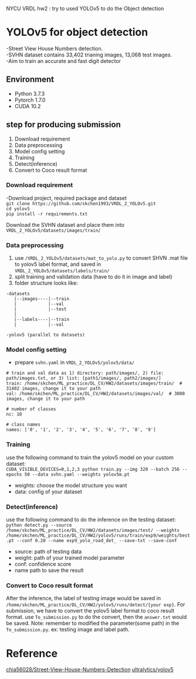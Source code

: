 NYCU VRDL hw2 : try to used YOLOv5 to do the Object detection

# YOLOv5 for object detection
-Street View House Numbers detection.   
-SVHN dataset contains 33,402 trianing images, 13,068 test images.  
-Aim to train an accurate and fast digit detector  

## Environment
- Python 3.7.3
- Pytorch 1.7.0
- CUDA 10.2  

## step for producing submission
1. Download requirement
2. Data preprocessing
3. Model config setting
4. Training
5. Detect(inference)
6. Convert to Coco result format

### Download requirement
-Download project, required package and dataset  
 `git clone https://github.com/skchen1993/VRDL_2_YOLOv5.git`   
 `cd yolov5`   
 `pip install -r requirements.txt`    
   
Download the SVHN dataset and place them into `VRDL_2_YOLOv5/datasets/images/train/`

### Data preprocessing
1. use `/VRDL_2_YOLOv5/datasets/mat_to_yolo.py` to convert SHVN .mat file to yolov5 label format, and saved in `VRDL_2_YOLOv5/datasets/labels/train/`
2. split training and validation data (have to do it in image and label)
3. folder structure looks like:  
```
-datasets
   |--images----|--train
   |            |--val
   |            |--test
   |
   |--labels----|--train
   |            |--val

-yolov5 (parallel to datasets)
```
### Model config setting
- prepare `svhn.yaml` in `VRDL_2_YOLOv5/yolov5/data/` 
```
# train and val data as 1) directory: path/images/, 2) file: path/images.txt, or 3) list: [path1/images/, path2/images/]
train: /home/skchen/ML_practice/DL_CV/HW2/datasets/images/train/  # 31402 images, change it to your path
val: /home/skchen/ML_practice/DL_CV/HW2/datasets/images/val/  # 3000 images, change it to your path

# number of classes
nc: 10

# class names
names: ['0', '1', '2', '3', '4', '5', '6', '7', '8', '9']
```
### Training
use the following command to train the yolov5 model on your custom dataset:  
`CUDA_VISIBLE_DEVICES=0,1,2,3 python train.py --img 320 --batch 256 --epochs 50 --data svhn.yaml --weights yolov5m.pt`
- weights: choose the model structure you want
- data: config of your dataset

### Detect(inference)
use the following command to do the inference on the testing dataset:  
`python detect.py --source /home/skchen/ML_practice/DL_CV/HW2/datasets/images/test/ --weights /home/skchen/ML_practice/DL_CV/HW2/yolov5/runs/train/exp9/weights/best.pt --conf 0.20 --name exp9_yolo_road_det_ --save-txt --save-conf`  
- source: path of testing data
- weight: path of your trained model parameter
- conf: confidence score
- name path to save the result

### Convert to Coco result format
After the inference, the label of testing image would be saved in `/home/skchen/ML_practice/DL_CV/HW2/yolov5/runs/detect/{your exp}`.
For submission, we have to convert the yolov5 label format to coco result format.
use `To_submission.py` to do the convert, then the `answer.txt` would be saved.
Note: remember to modified the parameter(some path) in the `To_submission.py`. ex: testing image and label path.


# Reference
[chia56028/Street-View-House-Numbers-Detection](https://github.com/chia56028/Street-View-House-Numbers-Detection#install-packages)
[ultralytics/yolov5](https://github.com/ultralytics/yolov5)
